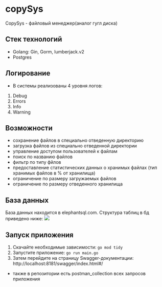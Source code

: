 # copySys

CopySys - файловый менеджер(аналог гугл диска)

## Стек технологий

- Golang: Gin, Gorm, lumberjack.v2
- Postgres

## Логирование
* В системы реализованы 4 уровня логов:
1. Debug
2. Errors
3. Info
4. Warning

## Возможности
- сохранение файлов в специально отведенную директорию
- загрузка файлов из специально отведенной директории
- управление доступом пользователей к файлам
- поиск по названию файлов
- фильтр по типу фйлов
- предоставление статистических данных о хранимых файлах (тип хранимых файлов в % от хранилища)
- ограничение по размеру загружаемых файлов 
- ограничение по размеру отведенного хранилища

## База данных
База данных находится в elephantsql.com. Структура таблиц в бд приведено ниже:
![](db_structure.png)




## Запуск приложения

1. Скачайте необходимые зависимости: `go mod tidy`
2. Запустите приложение: `go run main.go`
3. Затем перейдите на страницу Swagger-документации: http://localhost:8181/swagger/index.html#/
* также в репозитории есть postman_collection всех запросов приложения 
